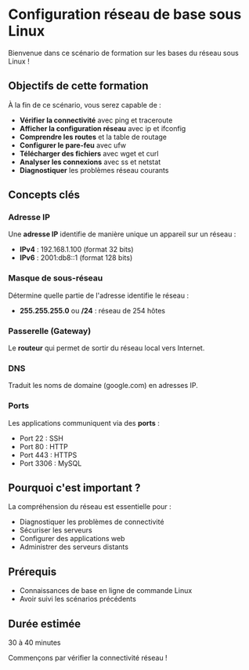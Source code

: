 # Configuration réseau de base sous Linux

Bienvenue dans ce scénario de formation sur les bases du réseau sous Linux !

## Objectifs de cette formation

À la fin de ce scénario, vous serez capable de :

- **Vérifier la connectivité** avec ping et traceroute
- **Afficher la configuration réseau** avec ip et ifconfig
- **Comprendre les routes** et la table de routage
- **Configurer le pare-feu** avec ufw
- **Télécharger des fichiers** avec wget et curl
- **Analyser les connexions** avec ss et netstat
- **Diagnostiquer** les problèmes réseau courants

## Concepts clés

### Adresse IP
Une **adresse IP** identifie de manière unique un appareil sur un réseau :
- **IPv4** : 192.168.1.100 (format 32 bits)
- **IPv6** : 2001:db8::1 (format 128 bits)

### Masque de sous-réseau
Détermine quelle partie de l'adresse identifie le réseau :
- **255.255.255.0** ou **/24** : réseau de 254 hôtes

### Passerelle (Gateway)
Le **routeur** qui permet de sortir du réseau local vers Internet.

### DNS
Traduit les noms de domaine (google.com) en adresses IP.

### Ports
Les applications communiquent via des **ports** :
- Port 22 : SSH
- Port 80 : HTTP
- Port 443 : HTTPS
- Port 3306 : MySQL

## Pourquoi c'est important ?

La compréhension du réseau est essentielle pour :
- Diagnostiquer les problèmes de connectivité
- Sécuriser les serveurs
- Configurer des applications web
- Administrer des serveurs distants

## Prérequis

- Connaissances de base en ligne de commande Linux
- Avoir suivi les scénarios précédents

## Durée estimée

30 à 40 minutes

Commençons par vérifier la connectivité réseau !
